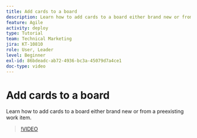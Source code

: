 ```yaml
---
title: Add cards to a board
description: Learn how to add cards to a board either brand new or from a preexisting work item.
feature: Agile
activity: deploy
type: Tutorial
team: Technical Marketing
jira: KT-10810
role: User, Leader
level: Beginner
exl-id: 86bdeadc-ab72-4936-bc3a-45079d7a4ce1
doc-type: video
---
```

# Add cards to a board

Learn how to add cards to a board either brand new or from a preexisting work item.

>[!VIDEO](https://video.tv.adobe.com/v/346617/?quality=12&learn=on&enablevpops)
